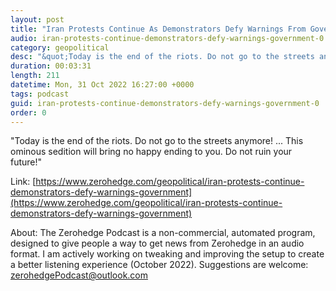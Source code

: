 ```yaml
---
layout: post
title: "Iran Protests Continue As Demonstrators Defy Warnings From Government"
audio: iran-protests-continue-demonstrators-defy-warnings-government-0
category: geopolitical
desc: "&quot;Today is the end of the riots. Do not go to the streets anymore! ... This ominous sedition will bring no happy ending to you. Do not ruin your future!&quot;"
duration: 00:03:31
length: 211
datetime: Mon, 31 Oct 2022 16:27:00 +0000
tags: podcast
guid: iran-protests-continue-demonstrators-defy-warnings-government-0
order: 0
---
```

&quot;Today is the end of the riots. Do not go to the streets anymore! ... This ominous sedition will bring no happy ending to you. Do not ruin your future!&quot;

Link: [https://www.zerohedge.com/geopolitical/iran-protests-continue-demonstrators-defy-warnings-government](https://www.zerohedge.com/geopolitical/iran-protests-continue-demonstrators-defy-warnings-government)

About: The Zerohedge Podcast is a non-commercial, automated program, designed to give people a way to get news from Zerohedge in an audio format.  I am actively working on tweaking and improving the setup to create a better listening experience (October 2022).  Suggestions are welcome: [zerohedgePodcast@outlook.com](mailto:zerohedgePodcast@outlook.com)